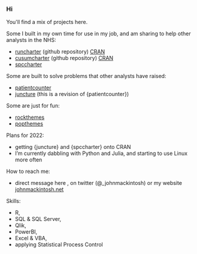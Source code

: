 ### Hi 

You'll find a mix of projects here.

Some I built in my own time for use in my job, and am sharing to help other analysts in the NHS:  

- [runcharter](https://github.com/johnmackintosh/runcharter) (github repository) [CRAN](https://CRAN.R-project.org/package=runcharter)
- [cusumcharter](https://github.com/johnmackintosh/cusumcharter) (github repository) [CRAN](https://CRAN.R-project.org/package=cusumcharter)
- [spccharter](https://github.com/johnmackintosh/spccharter)  

Some are built to solve problems that other analysts have raised:  
- [patientcounter](https://github.com/johnmackintosh/patientcounter)  
- [juncture](https://github.com/johnmackintosh/juncture) (this is a revision of {patientcounter})  

Some are just for fun:  

- [rockthemes](https://github.com/johnmackintosh/rockthemes)  
- [popthemes](https://github.com/johnmackintosh/popthemes)   


Plans for 2022:
- getting {juncture} and {spccharter} onto CRAN
- I’m currently dabbling with Python and Julia, and starting to use Linux more often


How to reach me: 
- direct message here , on twitter (@_johnmackintosh) or my website [johnmackintosh.net](https://johnmackintosh.net)

Skills: 
- R, 
- SQL & SQL Server, 
- Qlik, 
- PowerBI, 
- Excel & VBA, 
- applying Statistical Process Control





<!--
**johnmackintosh/johnmackintosh** is a ✨ _special_ ✨ repository because its `README.md` (this file) appears on your GitHub profile.

Here are some ideas to get you started:

- 🔭 I’m currently working on ...

- 👯 I’m looking to collaborate on ...
- 🤔 I’m looking for help with ...
- 💬 Ask me about ...
- 📫 How to reach me: ...
- 😄 Pronouns: ...
- ⚡ Fun fact: ...
-->
